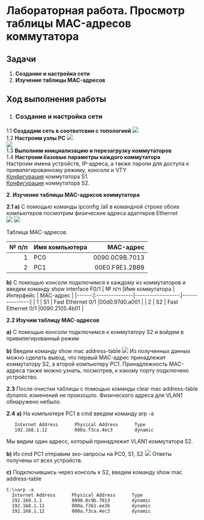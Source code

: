 # Лабораторная работа. Просмотр таблицы MAC-адресов коммутатора
## Задачи
1. **Создание и настройка сети**
2. **Изучение таблицы MAC-адресов**
## Ход выполнения работы
1. ### Создание и настройка сети
1.1 **Создадим сеть в соответсвии с топологией** ![](pic/1.1_topology.png)  
1.2 **Настроим узлы PC**  ![](pic/PC0_setting.jpg)  
![](pic/PC1_setting.jpg)  
1.3 **Выполним инициализацию и перезагрузку коммутаторов**  
1.4 **Настроим базовые параметры каждого коммутатора**  
Настроим имена устройств, IP-адреса, а также пароли для доступа к привилегированному режиму, консоли и VTY  
[Конфигурация](config/base_setting_S1) коммутатора S1.  
[Конфигурация](config/base_setting_S2) коммутатора S2.  
  
**2. Изучение таблицы MAC-адрксов коммутатора** 

**2.1 a)** С помощью команды ipconfig /all в командной строке обоих компьютеров посмотрим физические адреса адаптеров Ethernet  
![](pic/2.1_MAC_PC0.png) 
![](pic/2.1_MAC_PC1.png)

Таблица MAC-адресов.

| № п/п |Имя компьютера  | MAC-адрес      | 
|------:|:---------------|---------------:|
|    1  | PC0            | 0090.0C9B.7013 | 
|    2  | PC1            | 00E0.F9E1.2BB9 | 

**b)** С помощью консоли подключимся к каждому из коммутаторов и введем команду show interface F0/1
| № п/п |Имя коммутатора | Интерфейс         | MAC-адрес      |
|------:|:---------------|------------------:|---------------:|
|    1  | S1             | Fast Ethernet 0/1 |00d0.97d0.a001  | 
|    2  | S2             | Fast Ethernet 0/1 |0090.2105.4b01  | 

**2.2 Изучим таблицу MAC-адресов**  

**a)** С помощью консоли подключимся к коммутатору S2 и войдем в привилегированный режим  

**b)** Введем команду show mac address-table
![](pic/2.2_MAC_ADDRESS_TABLE_S2.png)
Из полученных данных можно сделать вывод, что первый MAC-адрес принадлежит коммутатору S2, а второй компьютеру PC1.
Принадлежность MAC-адреса также можно узнать, посмотрев, к какому порту подключено устройство.  

**2.3** 
После очистки таблицы с помощью команды clear mac address-table dynamic изменений не произошло.
Физического адреса для VLAN1 обнаружено небыло.

**2.4**
**a)** На компьютере PC1 в cmd введем команду arp -a
```C:\>arp -a
   Internet Address      Physical Address      Type
   192.168.1.12          000a.f3ca.4ec3        dynamic
```
Мы видим один адресс, который принадлежит VLAN1 коммутатора S2. 

**b)** Из cmd PC1 отправим эхо-запросы на PC0, S1, S2 
![](pic/4_ping.png) 
Ответы получены от всех устройств.  

**c)** Подключившись через консоль к S2, введем команду show mac address-table



```
C:\>arp -a
  Internet Address      Physical Address      Type
  192.168.1.1           0090.0c9b.7013        dynamic
  192.168.1.11          000a.f361.ee3b        dynamic
  192.168.1.12          000a.f3ca.4ec3        dynamic
```
